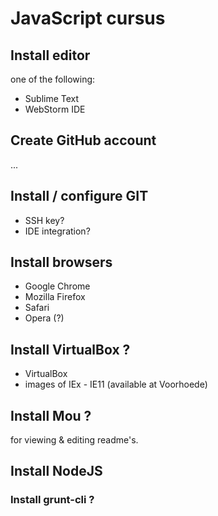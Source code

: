 # JavaScript cursus

## Install editor

one of the following:

* Sublime Text
* WebStorm IDE

## Create GitHub account

...

## Install / configure GIT

* SSH key?
* IDE integration?

## Install browsers

* Google Chrome
* Mozilla Firefox
* Safari
* Opera (?)

## Install VirtualBox ?

* VirtualBox
* images of IEx - IE11 (available at Voorhoede)


## Install Mou ?

for viewing & editing readme's.

## Install NodeJS

### Install grunt-cli ?





